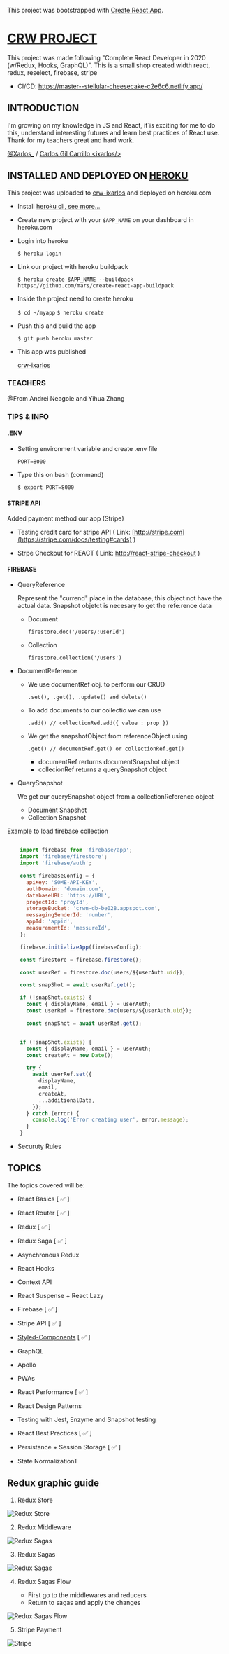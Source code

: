 This project was bootstrapped with [Create React App](https://github.com/facebook/create-react-app).


# [CRW PROJECT](https://master--stellular-cheesecake-c2e6c6.netlify.app)
This project was made following "Complete React Developer in 2020 (w/Redux, Hooks, GraphQL)".
This is a small shop created width react, redux, reselect, firebase, stripe

- CI/CD: https://master--stellular-cheesecake-c2e6c6.netlify.app/



## INTRODUCTION
I'm growing on my knowledge in JS and React, it´is exciting for me to do this, understand interesting futures and learn best practices of React use.
Thank for my teachers great and hard work.

[@Xarlos_](https://twitter.com/Xarlos_) / [Carlos Gil Carrillo &#60;ixarlos/&#62;](https://ixarlos.com/)

## INSTALLED AND DEPLOYED ON [HEROKU](https://crwn-ixarlos.herokuapp.com)

This project was uploaded to [crw-ixarlos](https://crwn-ixarlos.herokuapp.com) and deployed on heroku.com

- Install [heroku cli, see more...](https://devcenter.heroku.com/articles/heroku-cli)

- Create new project with your `$APP_NAME` on your dashboard in heroku.com

- Login into heroku

  `$ heroku login`

- Link our project with heroku buildpack

  `$ heroku create $APP_NAME --buildpack https://github.com/mars/create-react-app-buildpack`

- Inside the project need to create heroku

  `$ cd ~/myapp`
  `$ heroku create`


- Push this and build the app

  `$ git push heroku master`

- This app was published

  [crw-ixarlos](https://crwn-ixarlos.herokuapp.com)

### TEACHERS

@From Andrei Neagoie and Yihua Zhang

### TIPS & INFO

#### .ENV

- Setting environment variable and create .env file

  `PORT=8000`

- Type this on bash (command)

  `$ export PORT=8000`

#### STRIPE [API](https://stripe.com)

Added payment method our app (Stripe)

- Testing credit card for stripe API ( Link: [http://stripe.com](https://stripe.com/docs/testing#cards) )

- Strpe Checkout for REACT ( Link: [http://react-stripe-checkout](https://github.com/azmenak/react-stripe-checkout) )

#### FIREBASE

- QueryReference

  Represent the "currend" place in the database, this object not have the actual data.
  Snapshot objetct is necesary to get the refe:rence data

  - Document

    `firestore.doc('/users/:userId')`

  - Collection

    `firestore.collection('/users')`

- DocumentReference

  - We use documentRef  obj. to perform our CRUD

    `.set(), .get(), .update() and delete()`

  - To add documents to our collectio we can use

    `.add() // collectionRed.add({ value : prop })`

  - We get the snapshotObject from referenceObject using

    `.get() // documentRef.get() or collectionRef.get()`

    - documentRef rerturns documentSnapshot object
    - collecionRef returns a querySnapshot object

- QuerySnapshot

  We get our querySnapshot object from a collectionReference object

  - Document Snapshot
  - Collection Snapshot

Example to load firebase collection

  ```` js

      import firebase from 'firebase/app';
      import 'firebase/firestore';
      import 'firebase/auth';

      const firebaseConfig = {
        apiKey: 'SOME-API-KEY',
        authDomain: 'domain.com',
        databaseURL: 'https://URL',
        projectId: 'proyId',
        storageBucket: 'crwn-db-be028.appspot.com',
        messagingSenderId: 'number',
        appId: 'appid',
        measurementId: 'messureId',
      };

      firebase.initializeApp(firebaseConfig);

      const firestore = firebase.firestore();

      const userRef = firestore.doc(users/${userAuth.uid});

      const snapShot = await userRef.get();

      if (!snapShot.exists) {
        const { displayName, email } = userAuth;
        const userRef = firestore.doc(users/${userAuth.uid});

        const snapShot = await userRef.get();


      if (!snapShot.exists) {
        const { displayName, email } = userAuth;
        const createAt = new Date();

        try {
          await userRef.set({
            displayName,
            email,
            createAt,
            ...additionalData,
          });
        } catch (error) {
          console.log('Error creating user', error.message);
        }
      }

  ````


- Securuty Rules

## TOPICS

The topics covered will be:

- React Basics [ &#9989; ]

- React Router [ &#9989; ]

- Redux [ &#9989; ]

- Redux Saga [ &#9989; ]

- Asynchronous Redux

- React Hooks

- Context API

- React Suspense + React Lazy

- Firebase [ &#9989; ]

- Stripe API [ &#9989; ]

- [Styled-Components](https://github.com/ZhangMYihua/lesson-26) [  &#9989; ]

- GraphQL

- Apollo

- PWAs

- React Performance [ &#9989; ]

- React Design Patterns

- Testing with Jest, Enzyme and Snapshot testing

- React Best Practices [ &#9989; ]

- Persistance + Session Storage [ &#9989; ]

- State NormalizationT


## Redux graphic guide

1. Redux Store

![Redux Store](/src/assets/readme-guide/redux-dispatch.gif "Redux Store")

2. Redux Middleware

![Redux Sagas](/src/assets/readme-guide/redux-middleware.png "Redux Sagas")

3. Redux Sagas

![Redux Sagas](/src/assets/readme-guide/redux-saga-flow.png "Redux Sagas")

4. Redux Sagas Flow

    - First go to the middlewares and reducers
    - Return to sagas and apply the changes


![Redux Sagas Flow](/src/assets/readme-guide/Redux-Saga.png "Redux Sagas Flow")

5. Stripe Payment 

![Stripe](/src/assets/readme-guide/stripe.png "Stripe")
